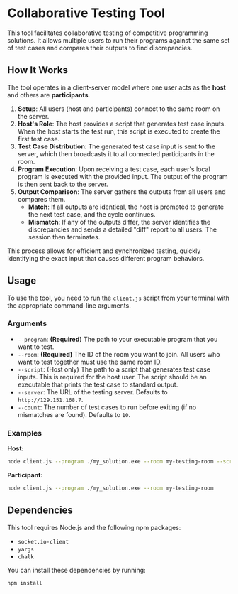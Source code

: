 # Collaborative Testing Tool

This tool facilitates collaborative testing of competitive programming solutions. It allows multiple users to run their programs against the same set of test cases and compares their outputs to find discrepancies.

## How It Works

The tool operates in a client-server model where one user acts as the **host** and others are **participants**.

1.  **Setup**: All users (host and participants) connect to the same room on the server.
2.  **Host's Role**: The host provides a script that generates test case inputs. When the host starts the test run, this script is executed to create the first test case.
3.  **Test Case Distribution**: The generated test case input is sent to the server, which then broadcasts it to all connected participants in the room.
4.  **Program Execution**: Upon receiving a test case, each user's local program is executed with the provided input. The output of the program is then sent back to the server.
5.  **Output Comparison**: The server gathers the outputs from all users and compares them.
    *   **Match**: If all outputs are identical, the host is prompted to generate the next test case, and the cycle continues.
    *   **Mismatch**: If any of the outputs differ, the server identifies the discrepancies and sends a detailed "diff" report to all users. The session then terminates.

This process allows for efficient and synchronized testing, quickly identifying the exact input that causes different program behaviors.

## Usage

To use the tool, you need to run the `client.js` script from your terminal with the appropriate command-line arguments.

### Arguments

*   `--program`: **(Required)** The path to your executable program that you want to test.
*   `--room`: **(Required)** The ID of the room you want to join. All users who want to test together must use the same room ID.
*   `--script`: (Host only) The path to a script that generates test case inputs. This is required for the host user. The script should be an executable that prints the test case to standard output.
*   `--server`: The URL of the testing server. Defaults to `http://129.151.168.7`.
*   `--count`: The number of test cases to run before exiting (if no mismatches are found). Defaults to `10`.

### Examples

**Host:**

```bash
node client.js --program ./my_solution.exe --room my-testing-room --script ./generate_test_case.sh
```

**Participant:**

```bash
node client.js --program ./my_solution.exe --room my-testing-room
```

## Dependencies

This tool requires Node.js and the following npm packages:

*   `socket.io-client`
*   `yargs`
*   `chalk`

You can install these dependencies by running:

```bash
npm install
```
